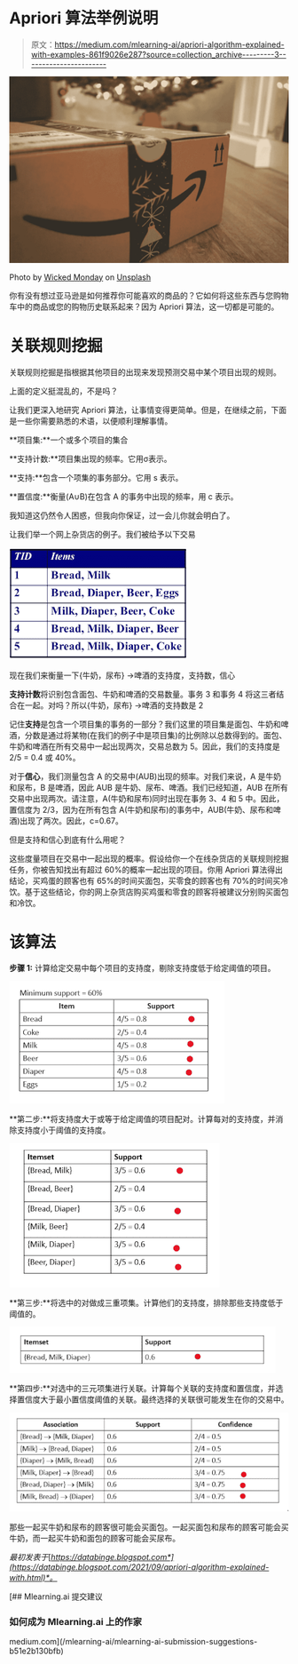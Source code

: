 # Apriori 算法举例说明

> 原文：<https://medium.com/mlearning-ai/apriori-algorithm-explained-with-examples-861f9026e287?source=collection_archive---------3----------------------->

![](img/84081b16853d6b3dd13e7bd23f92732c.png)

Photo by [Wicked Monday](https://unsplash.com/@wickedmonday?utm_source=unsplash&utm_medium=referral&utm_content=creditCopyText) on [Unsplash](https://unsplash.com/s/photos/amazon?utm_source=unsplash&utm_medium=referral&utm_content=creditCopyText)

你有没有想过亚马逊是如何推荐你可能喜欢的商品的？它如何将这些东西与您购物车中的商品或您的购物历史联系起来？因为 Apriori 算法，这一切都是可能的。

# 关联规则挖掘

关联规则挖掘是指根据其他项目的出现来发现预测交易中某个项目出现的规则。

上面的定义挺混乱的，不是吗？

让我们更深入地研究 Apriori 算法，让事情变得更简单。但是，在继续之前，下面是一些你需要熟悉的术语，以便顺利理解事情。

**项目集:**一个或多个项目的集合

**支持计数:**项目集出现的频率。它用σ表示。

**支持:**包含一个项集的事务部分。它用 s 表示。

**置信度:**衡量(A∪B)在包含 A 的事务中出现的频率，用 c 表示。

我知道这仍然令人困惑，但我向你保证，过一会儿你就会明白了。

让我们举一个网上杂货店的例子。我们被给予以下交易

![](img/6196a9bf567889df391f61e7c39bba65.png)

现在我们来衡量一下{牛奶，尿布} →啤酒的支持度，支持数，信心

**支持计数**将识别包含面包、牛奶和啤酒的交易数量。事务 3 和事务 4 将这三者结合在一起。对吗？所以{牛奶，尿布} →啤酒的支持数是 2

记住**支持**是包含一个项目集的事务的一部分？我们这里的项目集是面包、牛奶和啤酒，分数是通过将某物(在我们的例子中是项目集)的比例除以总数得到的。面包、牛奶和啤酒在所有交易中一起出现两次，交易总数为 5。因此，我们的支持度是 2/5 = 0.4 或 40%。

对于**信心**，我们测量包含 A 的交易中(AUB)出现的频率。对我们来说，A 是牛奶和尿布，B 是啤酒，因此 AUB 是牛奶、尿布、啤酒。我们已经知道，AUB 在所有交易中出现两次。请注意，A(牛奶和尿布)同时出现在事务 3、4 和 5 中。因此，置信度为 2/3，因为在所有包含 A(牛奶和尿布)的事务中，AUB(牛奶、尿布和啤酒)出现了两次。因此，c=0.67。

但是支持和信心到底有什么用呢？

这些度量项目在交易中一起出现的概率。假设给你一个在线杂货店的关联规则挖掘任务，你被告知找出有超过 60%的概率一起出现的项目。你用 Apriori 算法得出结论，买鸡蛋的顾客也有 65%的时间买面包，买零食的顾客也有 70%的时间买冷饮。基于这些结论，你的网上杂货店购买鸡蛋和零食的顾客将被建议分别购买面包和冷饮。

# 该算法

**步骤 1:** 计算给定交易中每个项目的支持度，剔除支持度低于给定阈值的项目。

![](img/768c3aaa339f2e3858d3601c72c83773.png)

**第二步:**将支持度大于或等于给定阈值的项目配对。计算每对的支持度，并消除支持度小于阈值的支持度。

![](img/80ac7137987ad50f760b7683944e0cd2.png)

**第三步:**将选中的对做成三重项集。计算他们的支持度，排除那些支持度低于阈值的。

![](img/a4204133447be73164e43c65b7ba9fec.png)

**第四步:**对选中的三元项集进行关联。计算每个关联的支持度和置信度，并选择置信度大于最小置信度阈值的关联。最终选择的关联很可能发生在你的交易中。

![](img/3c932ad6aa1191796ccdb667b2acbc87.png)

那些一起买牛奶和尿布的顾客很可能会买面包。一起买面包和尿布的顾客可能会买牛奶，而一起买牛奶和面包的顾客可能会买尿布。

*最初发表于*[*https://databinge.blogspot.com*](https://databinge.blogspot.com/2021/09/apriori-algorithm-explained-with.html)*。*

[](/mlearning-ai/mlearning-ai-submission-suggestions-b51e2b130bfb) [## Mlearning.ai 提交建议

### 如何成为 Mlearning.ai 上的作家

medium.com](/mlearning-ai/mlearning-ai-submission-suggestions-b51e2b130bfb)
